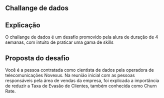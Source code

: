 ## Challange de dados

## Explicação
O challange de dados é um desafio promovido pela alura de duração de 4 semanas, com intuito de praticar uma gama de skills

## Proposta do desafio
Você é a pessoa contratada como cientista de dados pela operadora de telecomunicações Novexus. 
Na reunião inicial com as pessoas responsáveis pela área de vendas da empresa, 
foi explicada a importância de reduzir a Taxa de Evasão de Clientes, também conhecida como Churn Rate.